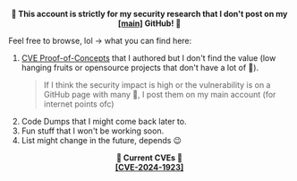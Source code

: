 <p align="center"><b>🌭 This account is strictly for my security research 
that I don't post on my <a href="https://github.com/reigz">[main]</a> GitHub! 🌭</b></p>

Feel free to browse, lol -> what you can find here:
1. [CVE Proof-of-Concepts](https://github.com/smurf-reigz/security/tree/main/proof-of-concepts) that I authored but I don't find the value (low hanging fruits or opensource projects that don't have a lot of 🌟).
    > If I think the security impact is high or the vulnerability is on a GitHub page with many 🌟, I post them on my main account (for internet points ofc)
2. Code Dumps that I might come back later to.
3. Fun stuff that I won't be working soon.
4. List might change in the future, depends 😉 

<p align="center"><b>
🌭 Current CVEs 🌭 <br/> <a href="https://cve.mitre.org/cgi-bin/cvename.cgi?name=CVE-2024-1923">[CVE-2024-1923]</a>

</b></p>
